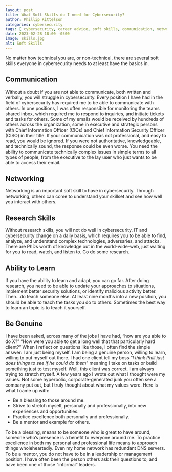 ```yaml
---
layout: post
title: What Soft Skills do I need for Cybersecurity?
author: Phillip Kittelson
categories: cybersecurity
tags: [ cybersecurity, career advice, soft skills, communication, networking, learning ]
date: 2023-02-28 18:00 -0500
image: skills.jpg
alt: Soft Skills
---
```

No matter how technical you are, or non-technical, there are several soft skills everyone in cybersecurity needs to at least have the basics in.
## Communication
Without a doubt if you are not able to communicate, both written and verbally, you will struggle in cybersecurity. Every position I have had in the field of cybersecurity has required me to be able to communicate with others. In one positions, I was often responsible for monitoring the teams shared inbox, which required me to respond to inquiries, and initiate tickets and tasks for others. Some of my emails would be received by hundreds of others across the organization, some in executive and strategic persons with Chief Information Officer (CIOs) and Chief Information Security Officer (CISO) in their title. If your communication was not professional, and easy to read, you would be ignored. If you were not authoritative, knowledgeable, and technically sound, the response could be even worse. You need the ability to communicate technically complex issues in simple terms to all types of people, from the executive to the lay user who just wants to be able to access their email.
## Networking
Networking is an important soft skill to have in cybersecurity. Through networking, others can come to understand your skillset and see how well you interact with others.
## Research Skills
Without research skills, you will not do well in cybersecurity. IT and cybersecurity change on a daily basis, which requires you to be able to find, analyze, and understand complex technologies, adversaries, and attacks. There are PhDs worth of knowledge out in the world-wide-web, just waiting for you to read, watch, and listen to. Go do some research.
## Ability to Learn
If you have the ability to learn and adapt, you can go far. After doing research, you need to be able to update your approaches to situations, implement better security solutions, or identify malicious activity better. Then…do teach someone else. At least nine months into a new position, you should be able to teach the tasks you do to others. Sometimes the best way to learn an topic is to teach it yourself.
## Be Genuine
I have been asked, across many of the jobs I have had, “how are you able to do X?” “How were you able to get a long well that that particularly hard client?” When I reflect on questions like those, I often find the simple answer: I am just being myself.
I am being a genuine person, willing to learn, willing to put myself out there. I had one client tell my boss “_I think Phill just does things to see if he could do them_” meaning I take on tasks or build something just to test myself. Well, this client was correct. I am always trying to stretch myself. A few years ago I wrote out what I thought were my values. Not some hyperbolic, corporate-generated junk you often see a company put out, but I truly thought about what my values were. Here is what I came up with:
- Be a blessing to those around me.
- Strive to stretch myself, personally and professionally, into new experiences and opportunities.
- Practice excellence both personally and professionally.
- Be a mentor and example for others.

To be a blessing, means to be someone who is great to have around, someone who’s presence is a benefit to everyone around me. To practice excellence in both my personal and professional life means to approach things wholeheartedly. Even my home network has redundant DNS servers. To be a mentor, you do not have to be in a leadership or management position. I have often been the person others ask their questions to, and have been one of those “informal” leaders.